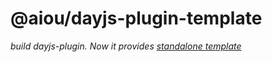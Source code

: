 # @aiou/dayjs-plugin-template

*build dayjs-plugin. Now it provides [standalone template](https://github.com/spring-catponents/dayjs-plugin-template)*
